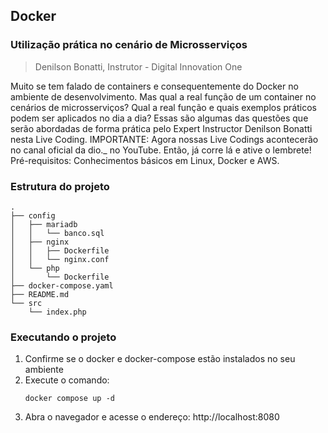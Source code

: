 ## Docker
### Utilização prática no cenário de Microsserviços

> Denilson Bonatti, Instrutor - Digital Innovation One

Muito se tem falado de containers e consequentemente do Docker no ambiente de desenvolvimento. Mas qual a real função de um container no cenários de microsserviços? Qual a real função e quais exemplos práticos podem ser aplicados no dia a dia? Essas são algumas das questões que serão abordadas de forma prática pelo Expert Instructor Denilson Bonatti nesta Live Coding. IMPORTANTE: Agora nossas Live Codings acontecerão no canal oficial da dio._ no YouTube. Então, já corre lá e ative o lembrete! Pré-requisitos: Conhecimentos básicos em Linux, Docker e AWS.

### Estrutura do projeto

```
.
├── config
│   ├── mariadb
│   │   └── banco.sql
│   ├── nginx
│   │   ├── Dockerfile
│   │   └── nginx.conf
│   └── php
│       └── Dockerfile
├── docker-compose.yaml
├── README.md
└── src
    └── index.php
```

### Executando o projeto

1) Confirme se o docker e docker-compose estão instalados no seu ambiente
2) Execute o comando:
    ```
    docker compose up -d
    ```
3) Abra o navegador e acesse o endereço: http://localhost:8080
